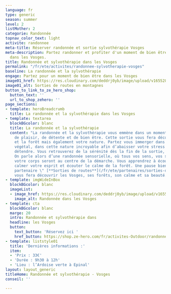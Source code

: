 ```yaml
---
language: fr
type: generic
season: summer
level: 2
listMother: 2
categorie: Randonnée
topnav_color_text: light
activite: randonnee
meta-title: Réserver randonnée et sortie sylvothérapie Vosges
meta-description: Partez randonner et profiter d'un moment de bien être avec la sylvothérapie
  dans les Vosges.
title: Randonnée et sylvothérapie dans les Vosges
permalink: "/fr/ete/activites/randonnee-sylvotherapie-vosges"
baseline: La randonnée et la sylvothérapie
engage: Partez pour un moment de bien être dans les Vosges
image01_href: https://res.cloudinary.com/deddrj0yb/image/upload/v1655286604/website/Partenaires/Sorties%20de%20route/albane-accompagnatrice-hautes-vosges.jpeg.webp
image01_alt: Sorties de routes en montagnes
button_to_link_to_ze_hero_shop:
  button_text: ''
  url_to_shop_zehero: ''
page_sections:
- template: heroBreadcrumb
  title: La randonnée et la sylvothérapie dans les Vosges
- template: textarea
  blockBGcolor: blanc
  title: La randonnée et la sylvothérapie
  content: "La randonnée et la sylvothérapie vous emmène dans un moment d'évasion,
    de plaisir, de détente et de bien être. Cette sortie vous fera découvrir la nature
    et la forêt mais également votre nature. Partez vous immerger dans ce royaume
    végétal, dans cette nature incroyable afin d’abaisser votre stress et de vous
    détendre. Vous retrouverez de la sérénité dès la fin de la sortie, c’est garanti.
    On parle alors d’une randonnée sensorielle, où tous vos sens, vos sensations et
    votre corps seront au centre de la démarche. Vous apprendrez à écouter votre corps,
    calmer votre esprit et écouter le calme de la forêt. Une pause bien-être.  \nNotre
    partenaire \" [**Sorties de routes**](/fr/ete/partenaires/sorties-de-route) \"
    vous fera découvrir les Vosges, ses forêts, son calme et sa beauté."
- template: imgWideInBox
  blockBGcolor: blanc
  imageList:
  - image_href: https://res.cloudinary.com/deddrj0yb/image/upload/v1655284949/website/Partenaires/Sorties%20de%20route/101063924_4563986853626763_4727020776681635840_n.jpg
    image_alt: Randonnée dans les Vosges
- template: cta
  blockBGcolor: blanc
  marge: 20
  intro: Randonnée et sylvothérapie dans
  headline: les Vosges
  button:
    text_button: 'Réservez ici '
    href_button: https://shop.ze-hero.com/fr/activites-Outdoor/randonnee/17607-randonnee-et-sortie-sylvotherapie-2h30-sorties-de-route
- template: liststyle01
  title: 'Dernières informations :'
  item:
  - 'Prix : 33€'
  - 'Durée : 9h30 à 12h'
  - 'Lieu : l’Ardoise verte à Epinal'
layout: layout_generic
titleHome: Randonnée et sylvothérapie - Vosges
conseil: ''

---
```

